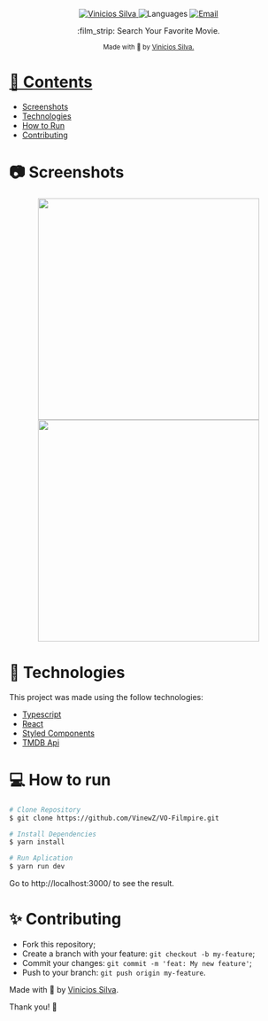 <p align="center">	
   <a href="https://www.linkedin.com/in/vinicios-alves/">
      <img alt="Vinicios Silva" src="https://img.shields.io/badge/-ViniciosAlves-5965e0?style=flat&logo=Linkedin&logoColor=white" />
   </a>
  <img alt="Languages" src="https://img.shields.io/github/languages/count/LeonneBrito/dt.money?color=%235963C5" />
  <a href="mailto:viniciossilvadev@gmail.com">
   <img alt="Email" src="https://img.shields.io/badge/-viniciossilvadev%40gmail.com-%23525DCB" />
  </a>
</p>

<p align="center">
  :film_strip: Search Your Favorite Movie.
</p>

<div align="center">
  <sub> Made with 💖 by
    <a href="https://github.com/VinewZ">Vinicios Silva.
  </sub>
</div>

# 📌 Contents

* [Screenshots](#camera-screenshot) 
* [Technologies](#rocket-technologies) 
* [How to Run](#computer-how-to-run)
* [Contributing](#sparkles-issues)

# :camera: Screenshots
<div align="center">
   <img src="./github/screen1.png" width="400px">
   <img src="./github/screen2.png" width="400px">
</div>

# :rocket: Technologies
This project was made using the follow technologies:

* [Typescript](https://www.typescriptlang.org/)      
* [React](https://reactjs.org/)      
* [Styled Components](https://styled-components.com/)
* [TMDB Api](https://developers.themoviedb.org/)

# :computer: How to run

```bash
# Clone Repository
$ git clone https://github.com/VinewZ/VO-Filmpire.git
```

```bash
# Install Dependencies
$ yarn install

# Run Aplication
$ yarn run dev
```
Go to http://localhost:3000/ to see the result.

# :sparkles: Contributing

- Fork this repository;
- Create a branch with your feature: `git checkout -b my-feature`;
- Commit your changes: `git commit -m 'feat: My new feature'`;
- Push to your branch: `git push origin my-feature`.

Made with 💖 by [Vinicios Silva](https://www.linkedin.com/in/vinicios-alves/). 

Thank you! 🌠
